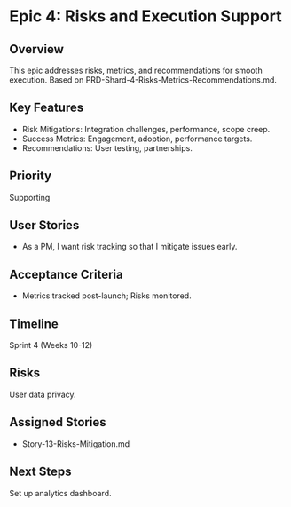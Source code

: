 # Epic 4: Risks and Execution Support

## Overview
This epic addresses risks, metrics, and recommendations for smooth execution. Based on PRD-Shard-4-Risks-Metrics-Recommendations.md.

## Key Features
- Risk Mitigations: Integration challenges, performance, scope creep.
- Success Metrics: Engagement, adoption, performance targets.
- Recommendations: User testing, partnerships.

## Priority
Supporting

## User Stories
- As a PM, I want risk tracking so that I mitigate issues early.

## Acceptance Criteria
- Metrics tracked post-launch; Risks monitored.

## Timeline
Sprint 4 (Weeks 10-12)

## Risks
User data privacy.

## Assigned Stories
- Story-13-Risks-Mitigation.md

## Next Steps
Set up analytics dashboard.
